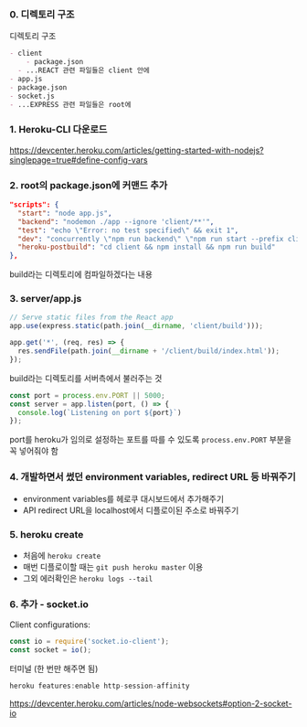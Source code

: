 ### 0. 디렉토리 구조

디렉토리 구조

```markdown
- client
	- package.json
  - ...REACT 관련 파일들은 client 안에
- app.js
- package.json
- socket.js
- ...EXPRESS 관련 파일들은 root에
```

### 1. Heroku-CLI 다운로드

https://devcenter.heroku.com/articles/getting-started-with-nodejs?singlepage=true#define-config-vars

### 2. root의 package.json에 커맨드 추가

```json
"scripts": {
  "start": "node app.js",
  "backend": "nodemon ./app --ignore 'client/**'",
  "test": "echo \"Error: no test specified\" && exit 1",
  "dev": "concurrently \"npm run backend\" \"npm run start --prefix client\"",
  "heroku-postbuild": "cd client && npm install && npm run build"
},
```

build라는 디렉토리에 컴파일하겠다는 내용

### 3. server/app.js

```js
// Serve static files from the React app
app.use(express.static(path.join(__dirname, 'client/build')));
```

```js
app.get('*', (req, res) => {
  res.sendFile(path.join(__dirname + '/client/build/index.html'));
});
```

build라는 디렉토리를 서버측에서 불러주는 것

```js
const port = process.env.PORT || 5000;
const server = app.listen(port, () => {
  console.log(`Listening on port ${port}`)
});
```

port를 heroku가 임의로 설정하는 포트를 따를 수 있도록 `process.env.PORT` 부분을 꼭 넣어줘야 함

### 4. 개발하면서 썼던 environment variables, redirect URL 등 바꿔주기

- environment variables를 헤로쿠 대시보드에서 추가해주기
- API redirect URL을 localhost에서 디플로이된 주소로 바꿔주기

### 5. heroku create

- 처음에 `heroku create`
- 매번 디플로이할 때는 `git push heroku master` 이용
- 그외 에러확인은 `heroku logs --tail`

### 6. 추가 - socket.io

Client configurations:

```js
const io = require('socket.io-client');
const socket = io();
```

터미널 (한 번만 해주면 됨)

```js
heroku features:enable http-session-affinity
```

https://devcenter.heroku.com/articles/node-websockets#option-2-socket-io

